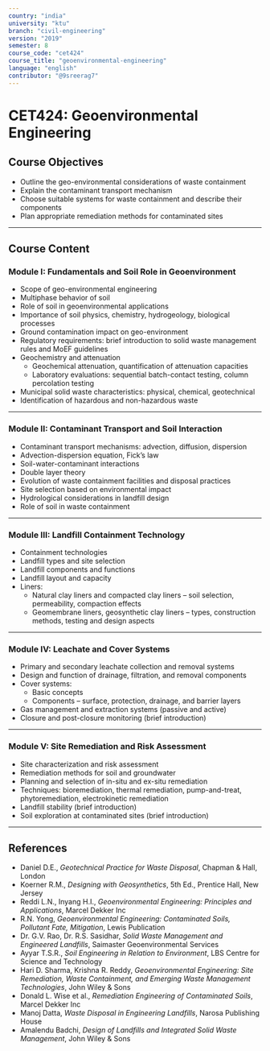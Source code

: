 ```yaml
---
country: "india"
university: "ktu"
branch: "civil-engineering"
version: "2019"
semester: 8
course_code: "cet424"
course_title: "geoenvironmental-engineering"
language: "english"
contributor: "@9sreerag7"
---
```


# CET424: Geoenvironmental Engineering

## Course Objectives

- Outline the geo-environmental considerations of waste containment  
- Explain the contaminant transport mechanism  
- Choose suitable systems for waste containment and describe their components  
- Plan appropriate remediation methods for contaminated sites  

---

## Course Content

### Module I: Fundamentals and Soil Role in Geoenvironment

- Scope of geo-environmental engineering  
- Multiphase behavior of soil  
- Role of soil in geoenvironmental applications  
- Importance of soil physics, chemistry, hydrogeology, biological processes  
- Ground contamination impact on geo-environment  
- Regulatory requirements: brief introduction to solid waste management rules and MoEF guidelines  
- Geochemistry and attenuation  
  - Geochemical attenuation, quantification of attenuation capacities  
  - Laboratory evaluations: sequential batch-contact testing, column percolation testing  
- Municipal solid waste characteristics: physical, chemical, geotechnical  
- Identification of hazardous and non-hazardous waste  

---

### Module II: Contaminant Transport and Soil Interaction

- Contaminant transport mechanisms: advection, diffusion, dispersion  
- Advection-dispersion equation, Fick’s law  
- Soil-water-contaminant interactions  
- Double layer theory  
- Evolution of waste containment facilities and disposal practices  
- Site selection based on environmental impact  
- Hydrological considerations in landfill design  
- Role of soil in waste containment  

---

### Module III: Landfill Containment Technology

- Containment technologies  
- Landfill types and site selection  
- Landfill components and functions  
- Landfill layout and capacity  
- Liners:  
  - Natural clay liners and compacted clay liners – soil selection, permeability, compaction effects  
  - Geomembrane liners, geosynthetic clay liners – types, construction methods, testing and design aspects  

---

### Module IV: Leachate and Cover Systems

- Primary and secondary leachate collection and removal systems  
- Design and function of drainage, filtration, and removal components  
- Cover systems:  
  - Basic concepts  
  - Components – surface, protection, drainage, and barrier layers  
- Gas management and extraction systems (passive and active)  
- Closure and post-closure monitoring (brief introduction)  

---

### Module V: Site Remediation and Risk Assessment

- Site characterization and risk assessment  
- Remediation methods for soil and groundwater  
- Planning and selection of in-situ and ex-situ remediation  
- Techniques: bioremediation, thermal remediation, pump-and-treat, phytoremediation, electrokinetic remediation  
- Landfill stability (brief introduction)  
- Soil exploration at contaminated sites (brief introduction)  

---

## References

- Daniel D.E., *Geotechnical Practice for Waste Disposal*, Chapman & Hall, London  
- Koerner R.M., *Designing with Geosynthetics*, 5th Ed., Prentice Hall, New Jersey  
- Reddi L.N., Inyang H.I., *Geoenvironmental Engineering: Principles and Applications*, Marcel Dekker Inc  
- R.N. Yong, *Geoenvironmental Engineering: Contaminated Soils, Pollutant Fate, Mitigation*, Lewis Publication  
- Dr. G.V. Rao, Dr. R.S. Sasidhar, *Solid Waste Management and Engineered Landfills*, Saimaster Geoenvironmental Services  
- Ayyar T.S.R., *Soil Engineering in Relation to Environment*, LBS Centre for Science and Technology  
- Hari D. Sharma, Krishna R. Reddy, *Geoenvironmental Engineering: Site Remediation, Waste Containment, and Emerging Waste Management Technologies*, John Wiley & Sons  
- Donald L. Wise et al., *Remediation Engineering of Contaminated Soils*, Marcel Dekker Inc  
- Manoj Datta, *Waste Disposal in Engineering Landfills*, Narosa Publishing House  
- Amalendu Badchi, *Design of Landfills and Integrated Solid Waste Management*, John Wiley & Sons  
